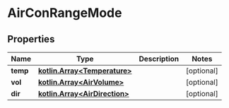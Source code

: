 # AirConRangeMode

## Properties
Name | Type | Description | Notes
------------ | ------------- | ------------- | -------------
**temp** | [**kotlin.Array&lt;Temperature&gt;**](Temperature.md) |  |  [optional]
**vol** | [**kotlin.Array&lt;AirVolume&gt;**](AirVolume.md) |  |  [optional]
**dir** | [**kotlin.Array&lt;AirDirection&gt;**](AirDirection.md) |  |  [optional]
